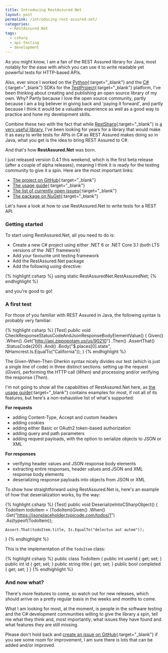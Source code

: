 ```yaml
---
title: Introducing RestAssured.Net
layout: post
permalink: /introducing-rest-assured-net/
categories:
  - RestAssured.Net
tags:
  - csharp
  - api-testing
  - development
---
```

As you might know, I am a fan of the REST Assured library for Java, most notably for the ease with which you can use it to write readable yet powerful tests for HTTP-based APIs.

Also, ever since I worked on the [Python](https://github.com/testproject-io/python-opensdk){:target="_blank"} and the [C#](https://github.com/testproject-io/csharp-opensdk){:target="_blank"} SDKs for the [TestProject](https://testproject.io/){:target="_blank"} platform, I've been thinking about creating and publishing an open source library of my own. Why? Partly because I love the open source community, partly because I am a big believer in giving back and 'paying it forward', and partly because I think it would be a valuable experience as well as a good way to practice and hone my development skills.

Combine these two with the fact that while [RestSharp](https://restsharp.dev/){:target="_blank"} is [a very useful library](/data-driven-testing-in-c-with-nunit-and-restsharp/), I've been looking for years for a library that would make it as easy to write tests for APIs in C# as REST Assured makes doing so in Java, what you get is the idea to bring REST Assured _to_ C#.

And that's how **RestAssured.Net** was born.

I just released version 0.4.1 this weekend, which is the first beta release (after a couple of alpha releases), meaning I think it is ready for the testing community to give it a spin. Here are the most important links:

* [The project on GitHub](https://github.com/basdijkstra/rest-assured-net){:target="_blank"}
* [The usage guide](https://github.com/basdijkstra/rest-assured-net/wiki/Usage-Guide){:target="_blank"}
* [The list of currently open issues](https://github.com/basdijkstra/rest-assured-net/issues){:target="_blank"}
* [The package on NuGet](https://www.nuget.org/packages/RestAssured.Net){:target="_blank"}

Let's have a look at how to use RestAssured.Net to write tests for a REST API.

### Getting started

To start using RestAssured.Net, all you need to do is:

* Create a new C# project using either .NET 6 or .NET Core 3.1 (both LTS versions of the .NET framework)
* Add your favourite unit testing framework
* Add the RestAssured.Net package
* Add the following _using_ directive:

{% highlight csharp %}
using static RestAssuredNet.RestAssuredNet;
{% endhighlight %}

and you're good to go!

### A first test

For those of you familiar with REST Assured in Java, the following syntax is probably very familiar:

{% highlight csharp %}
[Test]
public void CheckResponseStatusCodeAndJsonResponseBodyElementValue()
{
    Given()
    .When()
        .Get("http://api.zippopotam.us/us/90210")
    .Then()
        .AssertThat()
        .StatusCode(200)
    .And()
        .Body("$.places[0].state", NHamcrest.Is.EqualTo("California"));
}
{% endhighlight %}

The Given-When-Then Gherkin syntax nicely divides our test (which is just a single line of code) in three distinct sections: setting up the request (_Given_), performing the HTTP call (_When_) and processing and/or verifying the response (_Then_).

I'm not going to show all the capabilities of RestAssured.Net here, as [the usage guide](https://github.com/basdijkstra/rest-assured-net/wiki/Usage-Guide){:target="_blank"} contains examples for most, if not all of its features, but here's a non-exhaustive list of what's supported:

**For requests**
* adding Content-Type, Accept and custom headers
* adding cookies
* adding either Basic or OAuth2 token-based authorization
* adding query and path parameters
* adding request payloads, with the option to serialize objects to JSON or XML

**For responses**
* verifying header values and JSON response body elements
* extracting entire responses, header values and JSON and XML response body elements
* deserializing response payloads into objects from JSON or XML

To show how straightforward using RestAssured.Net is, here's an example of how that deserialization works, by the way:

{% highlight csharp %}
[Test]
public void DeserializeIntoCSharpObject()
{
    TodoItem todoItem = (TodoItem)Given()
    .When()
        .Get("https://jsonplaceholder.typicode.com/todos/1")
        .As(typeof(TodoItem));
    
    Assert.That(todoItem.title, Is.EqualTo("delectus aut autem"));
}
{% endhighlight %}

This is the implementation of the `TodoItem` class:

{% highlight csharp %}
public class TodoItem
{
    public int userId { get; set; }
    public int id { get; set; }
    public string title { get; set; }
    public bool completed { get; set; }
}
{% endhighlight %}

### And now what?

There's more features to come, so watch out for new releases, which should arrive on a pretty regular basis in the weeks and months to come.

What I am looking for most, at the moment, is people in the software testing and the C# development communities willing to give the library a spin, tell me what they think and, most importantly, what issues they have found and what features they are still missing.

Please don't hold back and [create an issue on GitHub](https://github.com/basdijkstra/rest-assured-net/issues){:target="_blank"} if you see some room for improvement, I am sure there is lots that can be added and/or improved.